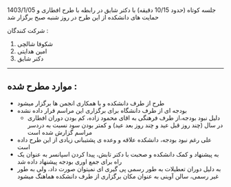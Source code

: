 1403/1/05
جلسه کوتاه (حدود 10/15 دقیقه) با دکتر شایق در رابطه با طرح افطاری و حمایت های دانشکده از این طرح در روز شنبه صبح برگزار شد

شرکت کنندگان :
1. شکوفا شالچی
2. امین هدایتی
3. دکتر شایق


---
## موارد مطرح شده :

* طرح از طرف دانشکده و با همکاری انجمن ها برگزار میشود
* بودجه ای از طرف دانشگاه برای برگزاری این مراسم قرار داده نشده
	* دلیل نبود بودجه،از طرف فرهنگی به اقای محمود زاده، کم بودن دوران افطاری در سال (چند روز قبل عید و چند روز بعد عید) و کمتر بودن سود نسبت به دردسر مراسم گزارش شده است
* علی رغم نبود بودجه، دانشکده علاقه و وعده ی پشتیبانی زیادی از این طرح داده است
* به پیشنهاد و کمک دانشکده و صحبت با دکتر تابش، پیدا کردن اسپانسر به عنوان یک راه برای جمع اوری بودجه پیشنهاد داده شد
* به دلیل دوران تعطیلات به طور رسمی پی گیری ای نمیتوان صورت داد، ولی به طور غیر رسمی، سالن آوینی به عنوان مکان برگزاری از طرف دانشکده هماهنگ میشود